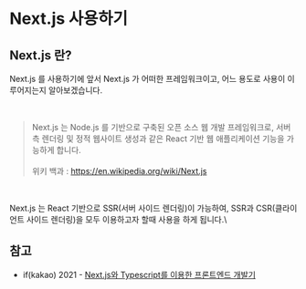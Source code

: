 # Next.js 사용하기

## Next.js 란?

Next.js 를 사용하기에 앞서 Next.js 가 어떠한 프레임워크이고, 어느 용도로 사용이 이루어지는지 알아보겠습니다.

<br>

> Next.js 는 Node.js 를 기반으로 구축된 오픈 소스 웹 개발 프레임워크로, 서버 측 렌더링 및 정적 웹사이트 생성과 같은 React 기반 웹 애플리케이션 기능을 가능하게 합니다.\
> \
> 위키 백과 : https://en.wikipedia.org/wiki/Next.js

<br>

Next.js 는 React 기반으로 SSR(서버 사이드 렌더링)이 가능하여, SSR과 CSR(클라이언트 사이드 렌더링)을 모두 이용하고자 할때 사용을 하게 됩니다.\

## 참고

- if(kakao) 2021 - <a href="https://if.kakao.com/session/40" target="_blank">Next.js와 Typescript를 이용한 프론트엔드 개발기</a>
